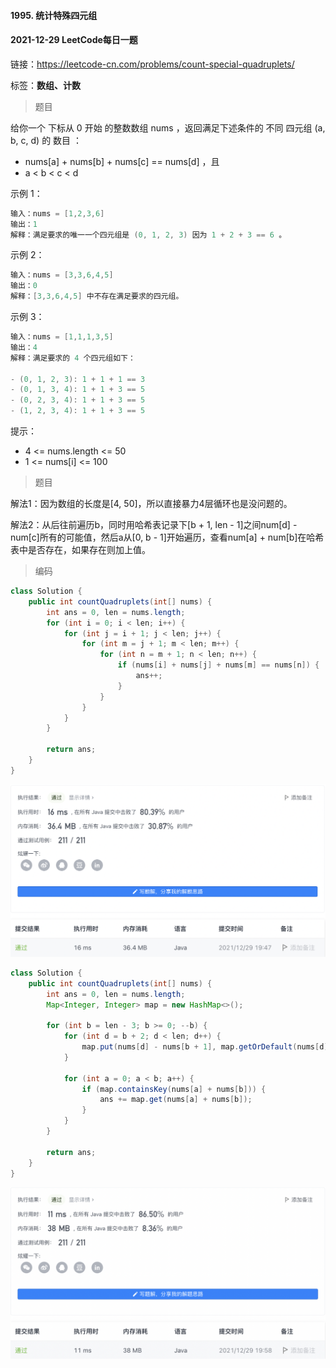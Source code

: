 #### 1995. 统计特殊四元组

#### 2021-12-29 LeetCode每日一题

链接：https://leetcode-cn.com/problems/count-special-quadruplets/

标签：**数组、计数**

> 题目

给你一个 下标从 0 开始 的整数数组 nums ，返回满足下述条件的 不同 四元组 (a, b, c, d) 的 数目 ：

- nums[a] + nums[b] + nums[c] == nums[d] ，且
- a < b < c < d


示例 1：

```java
输入：nums = [1,2,3,6]
输出：1
解释：满足要求的唯一一个四元组是 (0, 1, 2, 3) 因为 1 + 2 + 3 == 6 。
```

示例 2：

```java
输入：nums = [3,3,6,4,5]
输出：0
解释：[3,3,6,4,5] 中不存在满足要求的四元组。
```

示例 3：

```java
输入：nums = [1,1,1,3,5]
输出：4
解释：满足要求的 4 个四元组如下：

- (0, 1, 2, 3): 1 + 1 + 1 == 3
- (0, 1, 3, 4): 1 + 1 + 3 == 5
- (0, 2, 3, 4): 1 + 1 + 3 == 5
- (1, 2, 3, 4): 1 + 1 + 3 == 5
```


提示：

- 4 <= nums.length <= 50
- 1 <= nums[i] <= 100

> 题目

解法1：因为数组的长度是[4, 50]，所以直接暴力4层循环也是没问题的。

解法2：从后往前遍历b，同时用哈希表记录下[b + 1, len - 1]之间num[d] - num[c]所有的可能值，然后a从[0, b - 1]开始遍历，查看num[a] + num[b]在哈希表中是否存在，如果存在则加上值。

> 编码

```java
class Solution {
    public int countQuadruplets(int[] nums) {
        int ans = 0, len = nums.length;
        for (int i = 0; i < len; i++) {
            for (int j = i + 1; j < len; j++) {
                for (int m = j + 1; m < len; m++) {
                    for (int n = m + 1; n < len; n++) {
                        if (nums[i] + nums[j] + nums[m] == nums[n]) {
                            ans++;
                        }
                    }
                }
            }
        }

        return ans;
    }
}
```

![image-20211229194840001](1995.统计特殊四元组.assets/image-20211229194840001-0778521.png)

```java
class Solution {
    public int countQuadruplets(int[] nums) {
        int ans = 0, len = nums.length;
        Map<Integer, Integer> map = new HashMap<>();

        for (int b = len - 3; b >= 0; --b) {
            for (int d = b + 2; d < len; d++) {
                map.put(nums[d] - nums[b + 1], map.getOrDefault(nums[d] - nums[b + 1], 0) + 1);
            }

            for (int a = 0; a < b; a++) {
                if (map.containsKey(nums[a] + nums[b])) {
                    ans += map.get(nums[a] + nums[b]);
                }
            }
        }

        return ans;
    }
}
```

![image-20211229200228618](1995.统计特殊四元组.assets/image-20211229200228618-0779350.png)